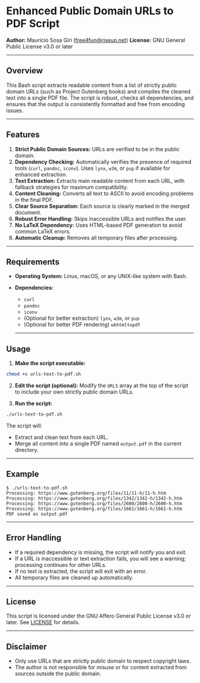 # Enhanced Public Domain URLs to PDF Script

**Author:** Mauricio Sosa Giri (<free4fun@riseup.net>)
**License:** GNU General Public License v3.0 or later

---

## Overview

This Bash script extracts readable content from a list of strictly public domain URLs (such as Project Gutenberg books) and compiles the cleaned text into a single PDF file. The script is robust, checks all dependencies, and ensures that the output is consistently formatted and free from encoding issues.

---

## Features

1. **Strict Public Domain Sources:** URLs are verified to be in the public domain.
2. **Dependency Checking:** Automatically verifies the presence of required tools (`curl`, `pandoc`, `iconv`). Uses `lynx`, `w3m`, or `pup` if available for enhanced extraction.
3. **Text Extraction:** Extracts main readable content from each URL, with fallback strategies for maximum compatibility.
4. **Content Cleaning:** Converts all text to ASCII to avoid encoding problems in the final PDF.
5. **Clear Source Separation:** Each source is clearly marked in the merged document.
6. **Robust Error Handling:** Skips inaccessible URLs and notifies the user.
7. **No LaTeX Dependency:** Uses HTML-based PDF generation to avoid common LaTeX errors.
8. **Automatic Cleanup:** Removes all temporary files after processing.

---

## Requirements

- **Operating System:** Linux, macOS, or any UNIX-like system with Bash.
- **Dependencies:**
  - `curl`
  - `pandoc`
  - `iconv`
  - (Optional for better extraction) `lynx`, `w3m`, or `pup`
  - (Optional for better PDF rendering) `wkhtmltopdf`

  ---

## Usage

1. **Make the script executable:**
```bash
chmod +x urls-text-to-pdf.sh
```

2. **Edit the script (optional):**
  Modify the `URLS` array at the top of the script to include your own strictly public domain URLs.

3. **Run the script:**
```bash
./urls-text-to-pdf.sh
```

The script will:
  - Extract and clean text from each URL.
  - Merge all content into a single PDF named `output.pdf` in the current directory.

---

## Example

```
$ ./urls-text-to-pdf.sh
Processing: https://www.gutenberg.org/files/11/11-h/11-h.htm
Processing: https://www.gutenberg.org/files/1342/1342-h/1342-h.htm
Processing: https://www.gutenberg.org/files/2600/2600-h/2600-h.htm
Processing: https://www.gutenberg.org/files/1661/1661-h/1661-h.htm
PDF saved as output.pdf
```

---

## Error Handling

- If a required dependency is missing, the script will notify you and exit.
- If a URL is inaccessible or text extraction fails, you will see a warning; processing continues for other URLs.
- If no text is extracted, the script will exit with an error.
- All temporary files are cleaned up automatically.

---

## License

This script is licensed under the GNU Affero General Public License v3.0 or later.
See [LICENSE](LICENSE) for details.

---

## Disclaimer

- Only use URLs that are strictly public domain to respect copyright laws.
- The author is not responsible for misuse or for content extracted from sources outside the public domain.
